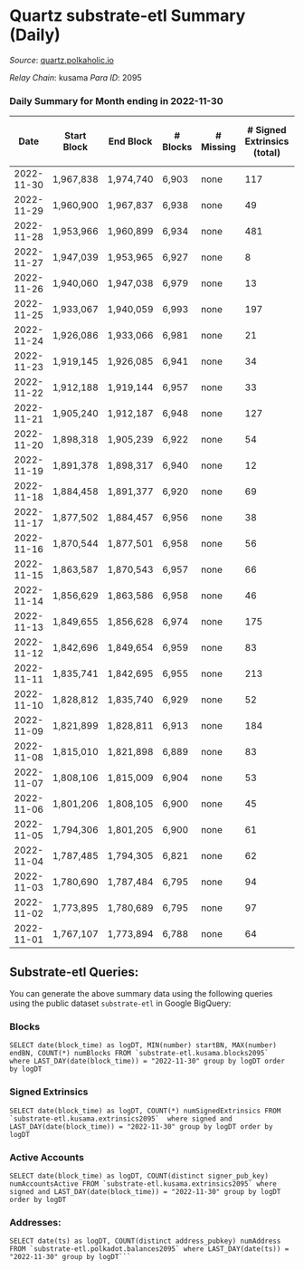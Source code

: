 # Quartz substrate-etl Summary (Daily)

_Source_: [quartz.polkaholic.io](https://quartz.polkaholic.io)

*Relay Chain*: kusama
*Para ID*: 2095



### Daily Summary for Month ending in 2022-11-30


| Date | Start Block | End Block | # Blocks | # Missing | # Signed Extrinsics (total) | # Active Accounts | # Addresses with Balances | # Events | # Transfers | # XCM Transfers In | # XCM Transfers Out |
| ---- | ----------- | --------- | -------- | --------- | --------------------------- | ----------------- | ------------------------- | -------- | ----------- | ------------------ | ------------------- |
| 2022-11-30 | 1,967,838 | 1,974,740 | 6,903 | none  | 117 | 15 | 19,314 | 15,611 | 24 ($1,422.92) |   | 2 ($34.36) |
| 2022-11-29 | 1,960,900 | 1,967,837 | 6,938 | none  | 49 | 12 |  | 15,187 | 5 ($24.50) |   |   |
| 2022-11-28 | 1,953,966 | 1,960,899 | 6,934 | none  | 481 | 219 | 19,308 | 17,790 | 436 ($295.82) | 1 ($17.65) |   |
| 2022-11-27 | 1,947,039 | 1,953,965 | 6,927 | none  | 8 | 5 |  | 14,889 |   |   |   |
| 2022-11-26 | 1,940,060 | 1,947,038 | 6,979 | none  | 13 | 8 | 19,075 | 15,009 | 5 ($55.45) | 1 ($17.89) |   |
| 2022-11-25 | 1,933,067 | 1,940,059 | 6,993 | none  | 197 | 27 | 19,074 | 18,992 | 26 ($320.42) | 3 ($33.82) | 1 ($0.07) |
| 2022-11-24 | 1,926,086 | 1,933,066 | 6,981 | none  | 21 | 7 |  | 15,088 | 2 ($1.11) |   |   |
| 2022-11-23 | 1,919,145 | 1,926,085 | 6,941 | none  | 34 | 12 |  | 15,141 | 10 ($193.39) |   |   |
| 2022-11-22 | 1,912,188 | 1,919,144 | 6,957 | none  | 33 | 9 |  | 15,103 | 10 ($487.89) | 1 ($58.94) | 1 ($58.10) |
| 2022-11-21 | 1,905,240 | 1,912,187 | 6,948 | none  | 127 | 20 |  | 15,757 | 13 ($428.54) |   |   |
| 2022-11-20 | 1,898,318 | 1,905,239 | 6,922 | none  | 54 | 5 |  | 15,092 | 46 ($2,951.81) |   |   |
| 2022-11-19 | 1,891,378 | 1,898,317 | 6,940 | none  | 12 | 5 |  | 14,928 | 6 ($15.33) | 1 (-) |   |
| 2022-11-18 | 1,884,458 | 1,891,377 | 6,920 | none  | 69 | 14 |  | 15,353 | 2 ($5.06) |   |   |
| 2022-11-17 | 1,877,502 | 1,884,457 | 6,956 | none  | 38 | 14 |  | 15,137 | 17 ($279.63) |   | 3 ($23.53) |
| 2022-11-16 | 1,870,544 | 1,877,501 | 6,958 | none  | 56 | 13 | 19,038 | 15,274 | 9 ($113.14) |   | 3 ($46.35) |
| 2022-11-15 | 1,863,587 | 1,870,543 | 6,957 | none  | 66 | 10 | 19,037 | 15,278 | 13 ($272.15) |   | 3 ($39.60) |
| 2022-11-14 | 1,856,629 | 1,863,586 | 6,958 | none  | 46 | 19 | 19,036 | 15,182 | 18 ($319.46) | 1 ($39.05) |   |
| 2022-11-13 | 1,849,655 | 1,856,628 | 6,974 | none  | 175 | 19 |  | 16,258 | 44 ($2,038.02) | 1 ($4.37) |   |
| 2022-11-12 | 1,842,696 | 1,849,654 | 6,959 | none  | 83 | 11 |  | 15,469 | 17 ($963.25) | 2 ($115.30) | 5 ($363.75) |
| 2022-11-11 | 1,835,741 | 1,842,695 | 6,955 | none  | 213 | 29 |  | 16,393 | 12 ($49.80) | 1 ($7.53) | 1 ($0.61) |
| 2022-11-10 | 1,828,812 | 1,835,740 | 6,929 | none  | 52 | 7 |  | 15,219 | 13 ($380.21) |   | 3 ($62.39) |
| 2022-11-09 | 1,821,899 | 1,828,811 | 6,913 | none  | 184 | 17 | 19,009 | 16,101 | 10 ($271.43) | 1 ($7.41) | 3 ($85.22) |
| 2022-11-08 | 1,815,010 | 1,821,898 | 6,889 | none  | 83 | 27 | 19,004 | 15,639 | 36 ($33,569.79) | 2 ($61.70) | 3 ($119.79) |
| 2022-11-07 | 1,808,106 | 1,815,009 | 6,904 | none  | 53 | 19 | 18,962 | 15,190 | 26 ($1,280.25) |   | 7 ($262.35) |
| 2022-11-06 | 1,801,206 | 1,808,105 | 6,900 | none  | 45 | 16 |  | 15,057 | 16 ($147.46) | 1 ($0.41) | 1 ($0.13) |
| 2022-11-05 | 1,794,306 | 1,801,205 | 6,900 | none  | 61 | 22 |  | 15,374 | 14 ($9,357.56) | 3 ($2,640.72) | 2 ($2,689.50) |
| 2022-11-04 | 1,787,485 | 1,794,305 | 6,821 | none  | 62 | 12 |  | 15,121 | 8 ($6.85) |   | 1 ($1.36) |
| 2022-11-03 | 1,780,690 | 1,787,484 | 6,795 | none  | 94 | 28 | 18,925 | 15,165 | 20 ($559.48) | 3 ($70.67) | 3 ($89.46) |
| 2022-11-02 | 1,773,895 | 1,780,689 | 6,795 | none  | 97 | 31 | 18,919 | 15,217 | 38 ($1,615.58) | 4 ($343.20) | 5 ($356.14) |
| 2022-11-01 | 1,767,107 | 1,773,894 | 6,788 | none  | 64 | 31 | 18,911 | 14,969 | 31 ($1,451.51) | 2 ($82.41) | 7 ($377.36) |

## Substrate-etl Queries:
You can generate the above summary data using the following queries using the public dataset `substrate-etl` in Google BigQuery:


### Blocks
```
SELECT date(block_time) as logDT, MIN(number) startBN, MAX(number) endBN, COUNT(*) numBlocks FROM `substrate-etl.kusama.blocks2095`  where LAST_DAY(date(block_time)) = "2022-11-30" group by logDT order by logDT
```


### Signed Extrinsics
```
SELECT date(block_time) as logDT, COUNT(*) numSignedExtrinsics FROM `substrate-etl.kusama.extrinsics2095`  where signed and LAST_DAY(date(block_time)) = "2022-11-30" group by logDT order by logDT
```


### Active Accounts
```
SELECT date(block_time) as logDT, COUNT(distinct signer_pub_key) numAccountsActive FROM `substrate-etl.kusama.extrinsics2095` where signed and LAST_DAY(date(block_time)) = "2022-11-30" group by logDT order by logDT
```


### Addresses:
```
SELECT date(ts) as logDT, COUNT(distinct address_pubkey) numAddress FROM `substrate-etl.polkadot.balances2095` where LAST_DAY(date(ts)) = "2022-11-30" group by logDT```

